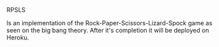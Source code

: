 RPSLS

Is an implementation of the Rock-Paper-Scissors-Lizard-Spock game as seen on
the big bang theory. After it's completion it will be deployed on Heroku.
